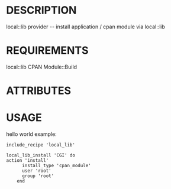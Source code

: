 DESCRIPTION
===========

  local::lib provider -- install application / cpan module via local::lib
  
REQUIREMENTS
============

  local::lib
  CPAN
  Module::Build 

ATTRIBUTES
==========

USAGE
=====

hello world example:

    include_recipe 'local_lib'
    
    local_lib_install 'CGI' do
	action 'install'
	      install_type 'cpan_module'
	      user 'root'
	      group 'root'
        end


